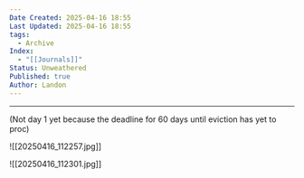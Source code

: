 ```yaml
---
Date Created: 2025-04-16 18:55
Last Updated: 2025-04-16 18:55
tags:
  - Archive
Index:
  - "[[Journals]]"
Status: Unweathered
Published: true
Author: Landon
---
```

---



(Not day 1 yet because the deadline for 60 days until eviction has yet to proc)

![[20250416_112257.jpg]]

![[20250416_112301.jpg]]

